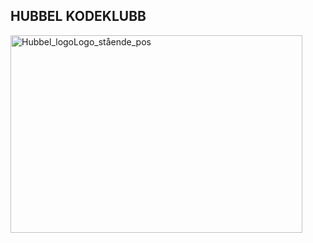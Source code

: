 ## HUBBEL KODEKLUBB

<img width="467" height="316" alt="Hubbel_logoLogo_stående_pos" src="https://github.com/user-attachments/assets/dd927f3d-2454-4a7d-8395-2535113ca517" />

